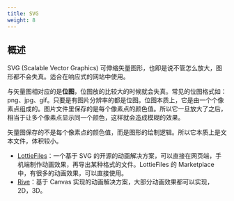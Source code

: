 ```yaml
---
title: SVG
weight: 8
---
```


## 概述

SVG (Scalable Vector Graphics) 可伸缩矢量图形，也即是说不管怎么放大，图形都不会失真。适合在响应式的网站中使用。

与矢量图相对应的是**位图**，位图放的比较大的时候就会失真。常见的位图格式如：png、jpg、gif。只要是有图片分辨率的都是位图。位图本质上，它是由一个个像素点组成的。图片文件里保存的是每个像素点的颜色值。所以它一旦放大了之后，相当于让多个像素点显示同一个颜色，这样就会造成模糊的效果。

矢量图保存的不是每个像素点的颜色值，而是图形的绘制逻辑。所以它本质上是文本文件，体积较小。


- [LottieFiles](https://lottiefiles.com)：一个基于 SVG 的开源的动画解决方案，可以直接在网页端，手机端制作动画效果，再导出某种格式的文件。LottieFiles 的 Marketplace 中，有很多的动画效果，可以直接使用。
- [Rive](httpd://rive.app)：基于 Canvas 实现的动画解决方案，大部分动画效果都可以实现，2D，3D。
